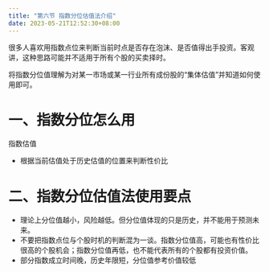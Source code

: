 ```yaml
---
title: "第六节 指数分位估值法介绍"
date: 2023-05-21T12:52:30+08:00
---
```


很多人喜欢用指数点位来判断当前时点是否存在泡沫、是否值得出手投资。客观讲，这种思路可能并不适用于所有个股的买卖择时。

将指数分位值理解为对某一市场或某一行业所有成份股的“集体估值”并知道如何使用即可。

# 一、指数分位怎么用

指数估值

- 根据当前估值处于历史估值的位置来判断性价比

# 二、指数分位估值法使用要点

- 理论上分位值越小，风险越低。但分位值体现的只是历史，并不能用于预测未来。
- 不要把指数点位与个股时机的判断混为一谈。指数分位值高，可能也有性价比很高的个股机会；指数分位值再低，也不能代表所有的个股都有投资价值。
- 部分指数成立时间晚，历史年限短，分位值参考价值较低
